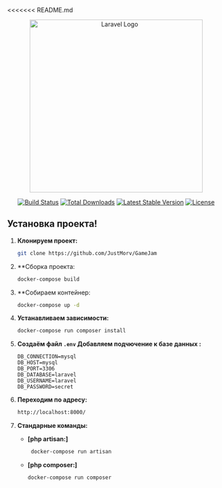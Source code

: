 <<<<<<< README.md

<div align="center">
<p align="center"><a href="https://laravel.com" target="_blank"><img src="https://raw.githubusercontent.com/laravel/art/master/logo-lockup/5%20SVG/2%20CMYK/1%20Full%20Color/laravel-logolockup-cmyk-red.svg" width="400" alt="Laravel Logo"></a></p>

<p align="center">
<a href="https://github.com/laravel/framework/actions"><img src="https://github.com/laravel/framework/workflows/tests/badge.svg" alt="Build Status"></a>
<a href="https://packagist.org/packages/laravel/framework"><img src="https://img.shields.io/packagist/dt/laravel/framework" alt="Total Downloads"></a>
<a href="https://packagist.org/packages/laravel/framework"><img src="https://img.shields.io/packagist/v/laravel/framework" alt="Latest Stable Version"></a>
<a href="https://packagist.org/packages/laravel/framework"><img src="https://img.shields.io/packagist/l/laravel/framework" alt="License"></a>
</p>

</div>

## Установка проекта!


1. **Клонируем проект:**

    ```bash
    git clone https://github.com/JustMorv/GameJam
    ```

2. **Сборка проекта:

    ```bash
    docker-compose build 
    ```
3. **Собираем контейнер:

    ```bash
    docker-compose up -d
    ```

4. **Устанавливаем зависимости:**

    ```bash
   docker-compose run composer install
    ```

5. **Cоздаём файл `.env` Добавляем подчючение к базе данных :**

    ```
    DB_CONNECTION=mysql
    DB_HOST=mysql
    DB_PORT=3306
    DB_DATABASE=laravel
    DB_USERNAME=laravel
    DB_PASSWORD=secret
    ```

6. **Переходим по адресу:**
    ```bash
    http://localhost:8000/
    ```
7. **Стандарные команды:**
    - **[php artisan:]**
      ```bash
       docker-compose run artisan
      ```

    - **[php composer:]**
      ```bash
      docker-compose run composer
      ```
